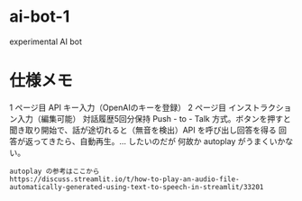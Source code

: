 # ai-bot-1
experimental AI bot

# 仕様メモ

1 ページ目
    API キー入力（OpenAIのキーを登録）
2 ページ目
    インストラクション入力（編集可能）
    対話履歴5回分保持
    Push - to - Talk 方式。ボタンを押すと聞き取り開始で、話が途切れると（無音を検出）API を呼び出し回答を得る
    回答が返ってきたら、自動再生。... したいのだが 何故か autoplay がうまくいかない。
    
    autoplay の参考はここから
    https://discuss.streamlit.io/t/how-to-play-an-audio-file-automatically-generated-using-text-to-speech-in-streamlit/33201